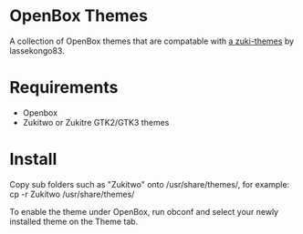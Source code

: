 OpenBox Themes
==============
A collection of OpenBox themes that are compatable with [a zuki-themes](https://github.com/lassekongo83/zuki-themes) by lassekongo83.

Requirements
============
- Openbox
- Zukitwo or Zukitre GTK2/GTK3 themes

Install
=======
Copy sub folders such as "Zukitwo" onto /usr/share/themes/, for example: cp -r Zukitwo /usr/share/themes/

To enable the theme under OpenBox, run obconf and select your newly installed theme on the Theme tab.